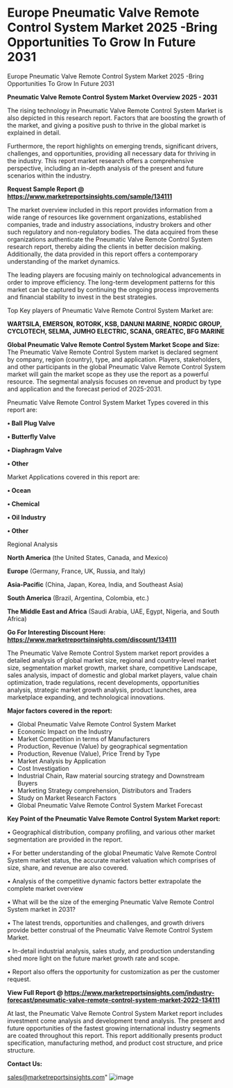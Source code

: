 # Europe Pneumatic Valve Remote Control System Market 2025 -Bring Opportunities To Grow In Future 2031
Europe Pneumatic Valve Remote Control System Market 2025 -Bring Opportunities To Grow In Future 2031

<Strong> Pneumatic Valve Remote Control System Market Overview 2025 - 2031</strong>

The rising technology in Pneumatic Valve Remote Control System Market is also depicted in this research report. Factors that are boosting the growth of the market, and giving a positive push to thrive in the global market is explained in detail.

Furthermore, the report highlights on emerging trends, significant drivers, challenges, and opportunities, providing all necessary data for thriving in the industry. This report market research offers a comprehensive perspective, including an in-depth analysis of the present and future scenarios within the industry.

<strong>Request Sample Report @ <a href=https://www.marketreportsinsights.com/sample/134111>https://www.marketreportsinsights.com/sample/134111</a></strong>

The market overview included in this report provides information from a wide range of resources like government organizations, established companies, trade and industry associations, industry brokers and other such regulatory and non-regulatory bodies. The data acquired from these organizations authenticate the Pneumatic Valve Remote Control System research report, thereby aiding the clients in better decision making. Additionally, the data provided in this report offers a contemporary understanding of the market dynamics.

The leading players are focusing mainly on technological advancements in order to improve efficiency. The long-term development patterns for this market can be captured by continuing the ongoing process improvements and financial stability to invest in the best strategies.

Top Key players of Pneumatic Valve Remote Control System Market are:

<strong>WARTSILA, EMERSON, ROTORK, KSB, DANUNI MARINE, NORDIC GROUP, CYCLOTECH, SELMA, JUMHO ELECTRIC, SCANA, GREATEC, BFG MARINE</strong>

<strong><b>Global Pneumatic Valve Remote Control System Market Scope and Size:</b></strong>
The Pneumatic Valve Remote Control System market is declared segment by company, region (country), type, and application. Players, stakeholders, and other participants in the global Pneumatic Valve Remote Control System market will gain the market scope as they use the report as a powerful resource. The segmental analysis focuses on revenue and product by type and application and the forecast period of 2025-2031.

Pneumatic Valve Remote Control System Market Types covered in this report are:

<strong>• Ball Plug Valve

• Butterfly Valve

• Diaphragm Valve

• Other</strong>

Market Applications covered in this report are:

<strong>• Ocean

• Chemical

• Oil Industry

• Other</strong> 

Regional Analysis

<strong>North America</strong> (the United States, Canada, and Mexico)

<strong>Europe</strong> (Germany, France, UK, Russia, and Italy)

<strong>Asia-Pacific</strong> (China, Japan, Korea, India, and Southeast Asia)

<strong>South America</strong> (Brazil, Argentina, Colombia, etc.)

<strong>The Middle East and Africa</strong> (Saudi Arabia, UAE, Egypt, Nigeria, and South Africa)

<strong>Go For Interesting Discount Here: <a href=https://www.marketreportsinsights.com/discount/134111>https://www.marketreportsinsights.com/discount/134111</a></strong>

The Pneumatic Valve Remote Control System market report provides a detailed analysis of global market size, regional and country-level market size, segmentation market growth, market share, competitive Landscape, sales analysis, impact of domestic and global market players, value chain optimization, trade regulations, recent developments, opportunities analysis, strategic market growth analysis, product launches, area marketplace expanding, and technological innovations.

<strong><b>Major factors covered in the report:</b></strong>
<ul>
  <li>Global Pneumatic Valve Remote Control System Market </li>
  <li>Economic Impact on the Industry</li>
  <li>Market Competition in terms of Manufacturers</li>
  <li>Production, Revenue (Value) by geographical segmentation</li>
  <li>Production, Revenue (Value), Price Trend by Type</li>
  <li>Market Analysis by Application</li>
  <li>Cost Investigation</li>
  <li>Industrial Chain, Raw material sourcing strategy and Downstream Buyers</li>
  <li>Marketing Strategy comprehension, Distributors and Traders</li>
  <li>Study on Market Research Factors</li>
  <li>Global Pneumatic Valve Remote Control System Market Forecast</li>
</ul>

<strong><b>Key Point of the Pneumatic Valve Remote Control System Market report:</b></strong>

• Geographical distribution, company profiling, and various other market segmentation are provided in the report.

• For better understanding of the global Pneumatic Valve Remote Control System market status, the accurate market valuation which comprises of size, share, and revenue are also covered.

• Analysis of the competitive dynamic factors better extrapolate the complete market overview

• What will be the size of the emerging Pneumatic Valve Remote Control System market in 2031?

• The latest trends, opportunities and challenges, and growth drivers provide better construal of the Pneumatic Valve Remote Control System Market.

• In-detail industrial analysis, sales study, and production understanding shed more light on the future market growth rate and scope.

• Report also offers the opportunity for customization as per the customer request.

<strong><b>View Full Report @ <a href=https://www.marketreportsinsights.com/industry-forecast/pneumatic-valve-remote-control-system-market-2022-134111>https://www.marketreportsinsights.com/industry-forecast/pneumatic-valve-remote-control-system-market-2022-134111</a></b></strong>


At last, the Pneumatic Valve Remote Control System Market report includes investment come analysis and development trend analysis. The present and future opportunities of the fastest growing international industry segments are coated throughout this report. This report additionally presents product specification, manufacturing method, and product cost structure, and price structure.

<strong>Contact Us:</strong>

sales@marketreportsinsights.com"
![image](https://github.com/user-attachments/assets/ed053843-7aa2-4069-950a-3d94dd994079)
